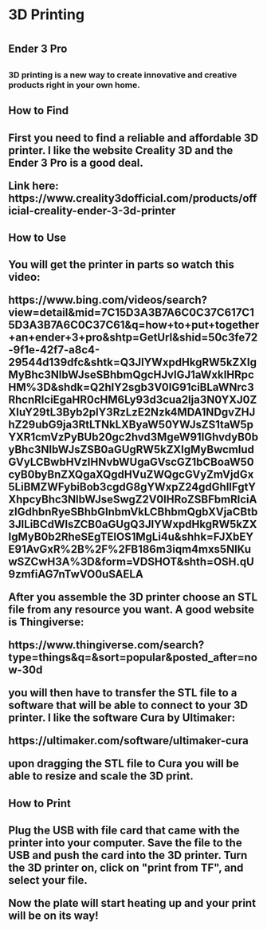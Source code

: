 <h1>3D Printing<h1>
<h2>Ender 3 Pro<h2>
  
<h3>3D printing is a new way to create innovative and creative products right in your own home.<h3>
  
<h2>How to Find<h2>
<p>First you need to find a reliable and affordable 3D printer. I like the website Creality 3D and the Ender 3 Pro is a good deal.<p>
<p>Link here: https://www.creality3dofficial.com/products/official-creality-ender-3-3d-printer<p>

<h2>How to Use<h2>
<body>You will get the printer in parts so watch this video:<body>
<p>https://www.bing.com/videos/search?view=detail&mid=7C15D3A3B7A6C0C37C617C15D3A3B7A6C0C37C61&q=how+to+put+together+an+ender+3+pro&shtp=GetUrl&shid=50c3fe72-9f1e-42f7-a8c4-29544d139dfc&shtk=Q3JlYWxpdHkgRW5kZXIgMyBhc3NlbWJseSBhbmQgcHJvIGJ1aWxkIHRpcHM%3D&shdk=Q2hlY2sgb3V0IG91ciBLaWNrc3RhcnRlciEgaHR0cHM6Ly93d3cua2lja3N0YXJ0ZXIuY29tL3Byb2plY3RzLzE2Nzk4MDA1NDgvZHJhZ29ubG9ja3RtLTNkLXByaW50YWJsZS1taW5pYXR1cmVzPyBUb20gc2hvd3MgeW91IGhvdyB0byBhc3NlbWJsZSB0aGUgRW5kZXIgMyBwcmludGVyLCBwbHVzIHNvbWUgaGVscGZ1bCBoaW50cyB0byBnZXQgaXQgdHVuZWQgcGVyZmVjdGx5LiBMZWFybiBob3cgdG8gYWxpZ24gdGhlIFgtYXhpcyBhc3NlbWJseSwgZ2V0IHRoZSBFbmRlciAzIGdhbnRyeSBhbGlnbmVkLCBhbmQgbXVjaCBtb3JlLiBCdWlsZCB0aGUgQ3JlYWxpdHkgRW5kZXIgMyB0b2RheSEgTElOS1MgLi4u&shhk=FJXbEYE91AvGxR%2B%2F%2FB186m3iqm4mxs5NIKuwSZCwH3A%3D&form=VDSHOT&shth=OSH.qU9zmfiAG7nTwVO0uSAELA<p>
  
<p>After you assemble the 3D printer choose an STL file from any resource you want. A good website is Thingiverse:<p>
<p>https://www.thingiverse.com/search?type=things&q=&sort=popular&posted_after=now-30d<p>
<p>you will then have to transfer the STL file to a software that will be able to connect to your 3D printer. I like the software Cura by Ultimaker:<p>
<p>https://ultimaker.com/software/ultimaker-cura<p>
<p>upon dragging the STL file to Cura you will be able to resize and scale the 3D print.<p>
  
<h2>How to Print<h2>
<p>Plug the USB with file card that came with the printer into your computer. Save the file to the USB and push the card into the 3D printer. Turn the 3D printer on, click on "print from TF", and select your file.<p>
<p>Now the plate will start heating up and your print will be on its way!<p>
